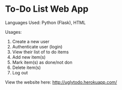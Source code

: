 # To-Do List Web App

Languages Used: Python (Flask), HTML

Usages:
1. Create a new user
2. Authenticate user (login)
3. View their list of to do items
4. Add new item(s)
5. Mark item(s) as done/not don
6. Delete item(s) 
7. Log out


View the website here:
http://uglytodo.herokuapp.com/
